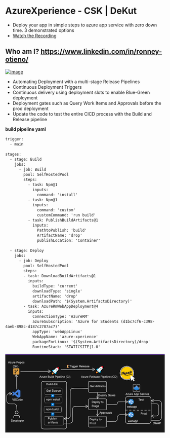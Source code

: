 # AzureXperience - CSK | DeKut
 - Deploy your app in simple steps to azure app service with zero down time. 3 demonstrated options
 - [Watch the Recording](https://www.youtube.com/watch?v=Kn9nJtaOuz4)

## Who am I? https://www.linkedin.com/in/ronney-otieno/
[![image](https://github.com/user-attachments/assets/133898fb-da25-4146-b8fc-490057bd7986)](https://www.linkedin.com/in/ronney-otieno/)

- Automating Deployment with a multi-stage Release Pipelines
- Continuous Deployment Triggers
- Continuous delivery using deployment slots to enable Blue-Green deployment
- Deployment gates such as Query Work Items and Approvals before the prod deployment
- Update the code to test the entire CICD process with the Build and Release pipeline

**build pipeline yaml**
```
trigger:
  - main

stages:
  - stage: Build
    jobs:
      - job: Build
        pool: SelfHostedPool
        steps:
          - task: Npm@1
            inputs:
              command: 'install'
          - task: Npm@1
            inputs:
              command: 'custom'
              customCommand: 'run build'
          - task: PublishBuildArtifacts@1
            inputs:
              PathtoPublish: 'build'
              ArtifactName: 'drop'
              publishLocation: 'Container'
  
  - stage: Deploy
    jobs:
      - job: Deploy
        pool: SelfHostedPool
        steps:
        - task: DownloadBuildArtifacts@1
          inputs:
            buildType: 'current'
            downloadType: 'single'
            artifactName: 'drop'
            downloadPath: '$(System.ArtifactsDirectory)'
        - task: AzureRmWebAppDeployment@4
          inputs:
            ConnectionType: 'AzureRM'
            azureSubscription: 'Azure for Students (d1bc7cf6-c398-4aeb-898c-d187c2787ac7)'
            appType: 'webAppLinux'
            WebAppName: 'azure-xperience'
            packageForLinux: '$(System.ArtifactsDirectory)/drop'
            RuntimeStack: 'STATICSITE|1.0'
```


![alt text](image.png)
